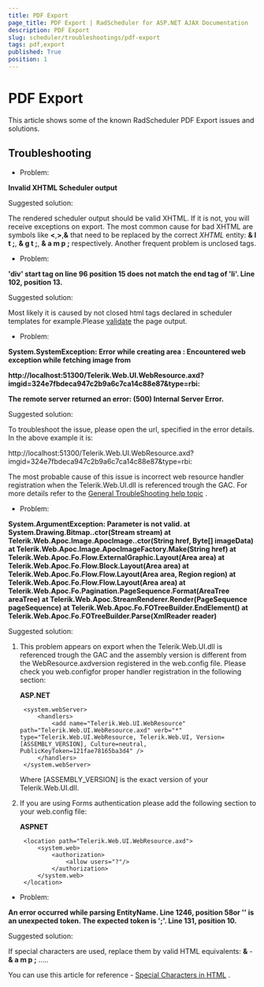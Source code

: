 ```yaml
---
title: PDF Export
page_title: PDF Export | RadScheduler for ASP.NET AJAX Documentation
description: PDF Export
slug: scheduler/troubleshootings/pdf-export
tags: pdf,export
published: True
position: 1
---
```


# PDF Export



This article shows some of the known RadScheduler PDF Export issues and solutions.

## Troubleshooting

* Problem:

**Invalid XHTML Scheduler output**

Suggested solution:

The rendered scheduler output should be valid XHTML. If it is not, you will receive exceptions on export. The most common cause for bad XHTML are symbols like **<**,**>**,**&** that need to be replaced by the correct *XHTML* entity: **& l t ;**, **& g t ;**, **& a m p ;** respectively. Another frequent problem is unclosed tags.

* Problem:

**'div' start tag on line 96 position 15 does not match the end tag of 'li'. Line 102, position 13.**

Suggested solution:

Most likely it is caused by not closed html tags declared in scheduler templates for example.Please [validate](http://validator.w3.org/) the page output.

* Problem:

**System.SystemException: Error while creating area : Encountered web exception while fetching image from**

**http://localhost:51300/Telerik.Web.UI.WebResource.axd?imgid=324e7fbdeca947c2b9a6c7ca14c88e87&type=rbi:**

**The remote server returned an error: (500) Internal Server Error.**

Suggested solution:

To troubleshoot the issue, please open the url, specified in the error details. In the above example it is:

http://localhost:51300/Telerik.Web.UI.WebResource.axd?imgid=324e7fbdeca947c2b9a6c7ca14c88e87&type=rbi:

The most probable cause of this issue is incorrect web resource handler registration when the Telerik.Web.UI.dll is referenced trough the GAC. For more details refer to the [General TroubleShooting help topic](http://www.telerik.com/help/aspnet-ajax/introduction-troubleshooting.html) .

* Problem:

**System.ArgumentException: Parameter is not valid. at System.Drawing.Bitmap..ctor(Stream stream) at Telerik.Web.Apoc.Image.ApocImage..ctor(String href, Byte[] imageData) at Telerik.Web.Apoc.Image.ApocImageFactory.Make(String href) at Telerik.Web.Apoc.Fo.Flow.ExternalGraphic.Layout(Area area) at Telerik.Web.Apoc.Fo.Flow.Block.Layout(Area area) at Telerik.Web.Apoc.Fo.Flow.Flow.Layout(Area area, Region region) at Telerik.Web.Apoc.Fo.Flow.Flow.Layout(Area area) at Telerik.Web.Apoc.Fo.Pagination.PageSequence.Format(AreaTree areaTree) at Telerik.Web.Apoc.StreamRenderer.Render(PageSequence pageSequence) at Telerik.Web.Apoc.Fo.FOTreeBuilder.EndElement() at Telerik.Web.Apoc.Fo.FOTreeBuilder.Parse(XmlReader reader)**

Suggested solution:

1. This problem appears on export when the Telerik.Web.UI.dll is referenced trough the GAC and the assembly version is different from the WebResource.axdversion registered in the web.config file. Please check you web.configfor proper handler registration in the following section:

	**ASP.NET**
	
		<system.webServer>
			<handlers>
				<add name="Telerik.Web.UI.WebResource"  path="Telerik.Web.UI.WebResource.axd" verb="*" type="Telerik.Web.UI.WebResource, Telerik.Web.UI, Version=[ASSEMBLY_VERSION], Culture=neutral, PublicKeyToken=121fae78165ba3d4" />
			</handlers>
		</system.webServer>
	

	Where [ASSEMBLY_VERSION] is the exact version of your Telerik.Web.UI.dll.

2. If you are using Forms authentication please add the following section to your web.config file:

	**ASPNET**
	
		<location path="Telerik.Web.UI.WebResource.axd">
			<system.web>
				<authorization>
					<allow users="?"/>
				</authorization>
			</system.web>
		</location>
	
* Problem:

**An error occurred while parsing EntityName. Line 1246, position 58or '' is an unexpected token. The expected token is ';'. Line 131, position 10.**

Suggested solution:

If special characters are used, replace them by valid HTML equivalents: **&** - **& a m p ;** …..

You can use this article for reference - [Special Characters in HTML](http://www.degraeve.com/reference/specialcharacters.php) .
